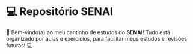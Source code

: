 # 💻 Repositório SENAI

🌟 Bem-vindo(a) ao meu cantinho de estudos do **SENAI**! 
Tudo está organizado por aulas e exercícios, para facilitar meus estudos e revisões futuras! 💻
